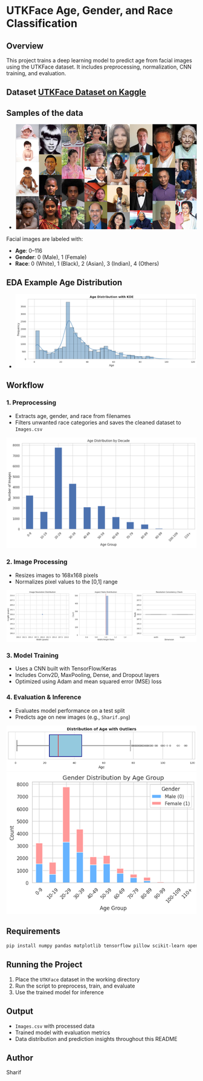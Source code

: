 # UTKFace Age, Gender, and Race Classification

## Overview
This project trains a deep learning model to predict age from facial images using the UTKFace dataset. It includes preprocessing, normalization, CNN training, and evaluation.

## Dataset [UTKFace Dataset on Kaggle](https://www.kaggle.com/datasets/jangedoo/utkface-new)

## Samples of the data
- ![Data Samples](views/samples_data.png) 

Facial images are labeled with:
- **Age**: 0–116
- **Gender**: 0 (Male), 1 (Female)  
- **Race**: 0 (White), 1 (Black), 2 (Asian), 3 (Indian), 4 (Others)  

## EDA Example Age Distribution
- ![Age Distribution](views/age_dirti.png) 
## Workflow

### 1. Preprocessing  
- Extracts age, gender, and race from filenames  
- Filters unwanted race categories and saves the cleaned dataset to `Images.csv`  

![Age by Decade](views/age_decade.png)

### 2. Image Processing  
- Resizes images to 168x168 pixels  
- Normalizes pixel values to the [0,1] range  

![Image Sizes](views/images_sized.png)

### 3. Model Training  
- Uses a CNN built with TensorFlow/Keras  
- Includes Conv2D, MaxPooling, Dense, and Dropout layers  
- Optimized using Adam and mean squared error (MSE) loss  

### 4. Evaluation & Inference  
- Evaluates model performance on a test split  
- Predicts age on new images (e.g., `Sharif.png`)  

![Age Outliers](views/outliers_age.png)  
![Gender vs Age](views/gender_age.png)

## Requirements
```bash
pip install numpy pandas matplotlib tensorflow pillow scikit-learn opencv-python
```

## Running the Project
1. Place the `UTKFace` dataset in the working directory  
2. Run the script to preprocess, train, and evaluate  
3. Use the trained model for inference

## Output
- `Images.csv` with processed data  
- Trained model with evaluation metrics  
- Data distribution and prediction insights throughout this README

  
## Author
Sharif
